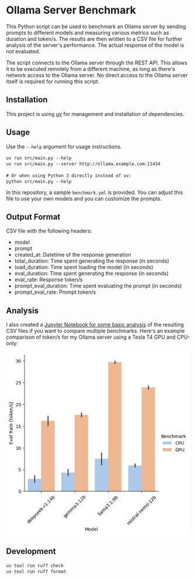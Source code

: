 # Ollama Server Benchmark

This Python script can be used to benchmark an Ollama server by sending prompts to different models and measuring various metrics such as duration and token/s. The results are then written to a CSV file for further analysis of the server's performance. The actual response of the model is not evaluated.

The script connects to the Ollama server through the REST API. This allows it to be executed remotely from a different machine, as long as there's network access to the Ollama server. No direct access to the Ollama server itself is required for running this script.

## Installation

This project is using [uv](https://github.com/astral-sh/uv) for management and installation of dependencies.

## Usage

Use the `--help` argument for usage instructions.

```shell
uv run src/main.py --help
uv run src/main.py --server http://ollama.example.com:11434

# Or when using Python 3 directly instead of uv:
python src/main.py --help
```

In this repository, a sample `benchmark.yml` is provided. You can adjust this file to use your own models and you can customize the prompts.

## Output Format

CSV file with the following headers:

* model
* prompt
* created_at: Datetime of the response generation
* total_duration: Time spent generating the response (in seconds)
* load_duration: Time spent loading the model (in seconds)
* eval_duration: Time spent generating the response (in seconds)
* eval_rate: Response token/s
* prompt_eval_duration: Time spent evaluating the prompt (in seconds)
* prompt_eval_rate: Prompt token/s

## Analysis

I also created a [Jupyter Notebook for some basic analysis](analysis/benchmark-analysis.ipynb) of the resulting CSV files if you want to compare multiple benchmarks. Here's an example comparison of token/s for my Ollama server using a Tesla T4 GPU and CPU-only:

![Token/s comparison graph](analysis/eval-rate-graph.png)

## Development

```shell
uv tool run ruff check
uv tool run ruff format
```

